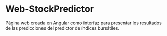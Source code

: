 # Web-StockPredictor
Página web creada en Angular como interfaz para presentar los resultados de las predicciones del predictor de índices bursátiles.
